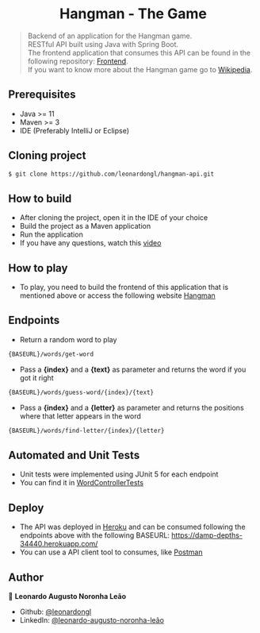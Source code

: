 <h1 align="center">Hangman - The Game</h1>

> Backend of an application for the Hangman game.<br>
> RESTful API built using Java with Spring Boot.<br>
> The frontend application that consumes this API can be found in the following repository: [Frontend](https://github.com/leonardongl/hangman-web).<br>
> If you want to know more about the Hangman game go to [Wikipedia](https://en.wikipedia.org/wiki/Hangman_(game)).

## Prerequisites
- Java >= 11
- Maven >= 3
- IDE (Preferably IntelliJ or Eclipse)

## Cloning project
```sh
$ git clone https://github.com/leonardongl/hangman-api.git
```

## How to build
- After cloning the project, open it in the IDE of your choice
- Build the project as a Maven application
- Run the application
- If you have any questions, watch this [video](https://www.youtube.com/watch?v=iWfIR2nc69A&ab_channel=TotalCross)

## How to play
- To play, you need to build the frontend of this application that is mentioned above or access the following website [Hangman](http://hangman.noronhaleao.com.br/)

## Endpoints
- Return a random word to play
```sh
{BASEURL}/words/get-word
```
- Pass a <b>{index}</b> and a <b>{text}</b> as parameter and returns the word if you got it right
```sh
{BASEURL}/words/guess-word/{index}/{text}
```
- Pass a <b>{index}</b> and a <b>{letter}</b> as parameter and returns the positions where that letter appears in the word
```sh
{BASEURL}/words/find-letter/{index}/{letter}
```

## Automated and Unit Tests
- Unit tests were implemented using JUnit 5 for each endpoint
- You can find it in [WordControllerTests](https://github.com/leonardongl/hangman-api/blob/master/src/test/java/com/leonardongl/hangman/controllers/WordControllerTest.java)

## Deploy
- The API was deployed in [Heroku](https://www.heroku.com/) and can be consumed following the endpoints above with the following BASEURL: https://damp-depths-34440.herokuapp.com/
- You can use a API client tool to consumes, like [Postman](https://www.postman.com/)

## Author
👤 **Leonardo Augusto Noronha Leão**

* Github: [@leonardongl](https://github.com/leonardongl)
* LinkedIn: [@leonardo-augusto-noronha-leão](https://linkedin.com/in/leonardo-augusto-noronha-leão-338bb118b)